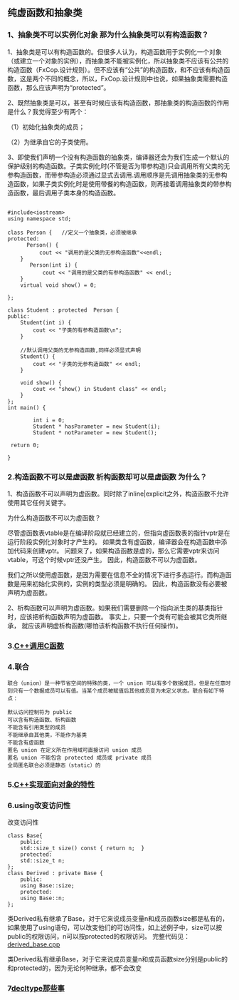
## 纯虚函数和抽象类
### 1、抽象类不可以实例化对象 那为什么抽象类可以有构造函数？

1、抽象类是可以有构造函数的。但很多人认为，构造函数用于实例化一个对象（或建立一个对象的实例），而抽象类不能被实例化，所以抽象类不应该有公共的构造函数（FxCop.设计规则）。但不应该有“公共”的构造函数，和不应该有构造函数，这是两个不同的概念，所以，FxCop.设计规则中也说，如果抽象类需要构造函数，那么应该声明为“protected”。

2、既然抽象类是可以，甚至有时候应该有构造函数，那抽象类的构造函数的作用是什么？我觉得至少有两个：

（1）初始化抽象类的成员；

（2）为继承自它的子类使用。

3、即使我们声明一个没有构造函数的抽象类，编译器还会为我们生成一个默认的保护级别的构造函数。子类实例化时(不管是否为带参构造)只会调用所有父类的无参构造函数，而带参构造必须通过显式去调用.调用顺序是先调用抽象类的无参构造函数，如果子类实例化时是使用带餐的构造函数，则再接着调用抽象类的带参构造函数，最后调用子类本身的构造函数。

```

#include<iostream>
using namespace std;

class Person {   //定义一个抽象类，必须被继承
protected:
      Person() {
          cout << "调用的是父类的无参构造函数"<<endl;
    }
       Person(int i) {
           cout << "调用的是父类的有参构造函数" << endl;
    }
    virtual void show() = 0;

};

class Student : protected  Person {
public:
    Student(int i) {
        cout << "子类的有参构造函数\n";
    }

    //默认调用父类的无参构造函数,同样必须显式声明
    Student() {
        cout << "子类的无参构造函数" << endl;
    }

    void show() {
        cout << "show() in Student class" << endl;
    }
};
int main() {

        int i = 0;
        Student * hasParameter = new Student(i);
        Student * notParameter = new Student();

 return 0;

}

```


### 2.构造函数不可以是虚函数  析构函数却可以是虚函数 为什么？
1、构造函数不可以声明为虚函数。同时除了inline|explicit之外，构造函数不允许使用其它任何关键字。

为什么构造函数不可以为虚函数？

尽管虚函数表vtable是在编译阶段就已经建立的，但指向虚函数表的指针vptr是在运行阶段实例化对象时才产生的。 如果类含有虚函数，编译器会在构造函数中添加代码来创建vptr。 问题来了，如果构造函数是虚的，那么它需要vptr来访问vtable，可这个时候vptr还没产生。 因此，构造函数不可以为虚函数。

我们之所以使用虚函数，是因为需要在信息不全的情况下进行多态运行。而构造函数是用来初始化实例的，实例的类型必须是明确的。 因此，构造函数没有必要被声明为虚函数。

2、析构函数可以声明为虚函数。如果我们需要删除一个指向派生类的基类指针时，应该把析构函数声明为虚函数。 事实上，只要一个类有可能会被其它类所继承， 就应该声明虚析构函数(哪怕该析构函数不执行任何操作)。



### 3.[C++调用C函数](https://github.com/Light-City/CPlusPlusThings/tree/master/basic_content/extern)

### 4.联合

    联合（union）是一种节省空间的特殊的类，一个 union 可以有多个数据成员，但是在任意时刻只有一个数据成员可以有值。当某个成员被赋值后其他成员变为未定义状态。联合有如下特点：

    默认访问控制符为 public
    可以含有构造函数、析构函数
    不能含有引用类型的成员
    不能继承自其他类，不能作为基类
    不能含有虚函数
    匿名 union 在定义所在作用域可直接访问 union 成员
    匿名 union 不能包含 protected 成员或 private 成员
    全局匿名联合必须是静态（static）的
    
    
    
### 5.[C++实现面向对象的特性](https://github.com/Light-City/CPlusPlusThings/tree/master/basic_content/c_poly)
    
    
### 6.using改变访问性
改变访问性
```
class Base{
    public:
    std::size_t size() const { return n;  }
    protected:
    std::size_t n;
};
class Derived : private Base {
    public:
    using Base::size;
    protected:
    using Base::n;
};
```
类Derived私有继承了Base，对于它来说成员变量n和成员函数size都是私有的，如果使用了using语句，可以改变他们的可访问性，如上述例子中，size可以按public的权限访问，n可以按protected的权限访问。 完整代码见： [derived_base.cpp](https://github.com/TXC-Git/StudyC-/blob/main/derived_base.cpp)


类Derived私有继承Base，对于它来说成员变量n和成员函数size分别是public的和protected的，因为无论何种继承，都不会改变


### 7[decltype那些事](https://github.com/Light-City/CPlusPlusThings/tree/master/basic_content/decltype#decltype%E9%82%A3%E4%BA%9B%E4%BA%8B)
